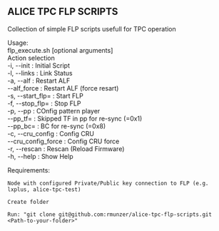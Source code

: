 ## ALICE TPC FLP SCRIPTS

Collection of simple FLP scripts usefull for TPC operation


Usage:<br>
flp_execute.sh <required arguments> [optional arguments]  <br>
Action selection<br>
-i, --init          		:  Initial Script  <br>
-l, --links         		:  Link Status<br>
-a, --alf           		:  Restart ALF<br>
  	  --alf_force     		:  Restart ALF (force resart)<br>
-s, --start_flp=    		:  Start FLP<br>
-f, --stop_flp=     		:  Stop FLP<br>
-p, --pp 	      				:  COnfig pattern player<br>
  --pp_tf=        		:  Skipped TF in pp for re-sync (=0x1)<br>
        --pp_bc=        		:  BC for re-sync (=0x8)<br>
-c, --cru_config    		:  Config CRU<br>
    --cru_config_force    	:  Config CRU force<br>
-r, --rescan        		:  Rescan (Reload Firmware)<br>
-h, --help          		:  Show Help<br>

Requirements:
   
    Node with configured Private/Public key connection to FLP (e.g. lxplus, alice-tpc-test)
   
    Create folder
    
    Run: "git clone git@github.com:rmunzer/alice-tpc-flp-scripts.git <Path-to-your-folder>"
    
